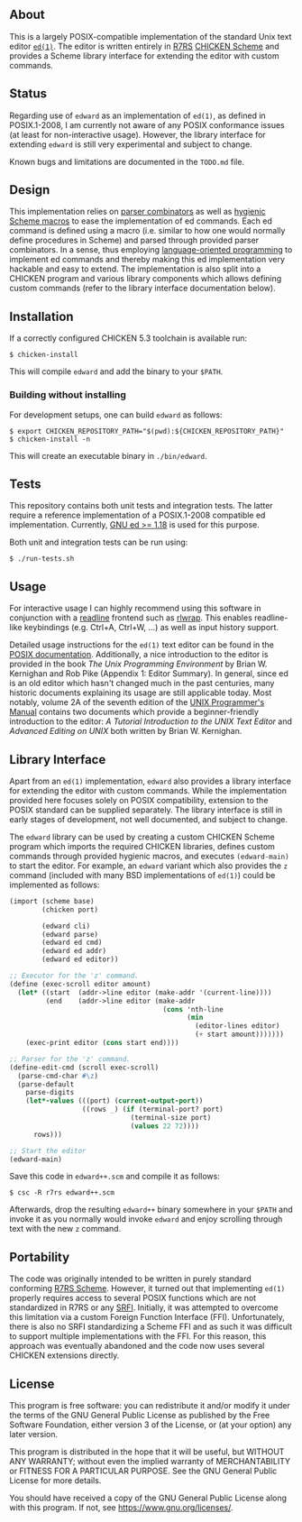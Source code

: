 ## About

This is a largely POSIX-compatible implementation of the standard Unix
text editor [`ed(1)`][ed posix]. The editor is written entirely in
[R7RS][r7rs] [CHICKEN Scheme][chicken] and provides a Scheme library
interface for extending the editor with custom commands.

## Status

Regarding use of `edward` as an implementation of `ed(1)`, as defined in
POSIX.1-2008, I am currently not aware of any POSIX conformance issues
(at least for non-interactive usage). However, the library interface
for extending `edward` is still very experimental and subject to change.

Known bugs and limitations are documented in the `TODO.md` file.

## Design

This implementation relies on [parser combinators][parser combinators]
as well as [hygienic Scheme macros][hygienic macros] to ease the
implementation of ed commands. Each ed command is defined using a macro
(i.e. similar to how one would normally define procedures in Scheme) and
parsed through provided parser combinators. In a sense, thus employing
[language-oriented programming][language-oriented programming] to
implement ed commands and thereby making this ed implementation very
hackable and easy to extend. The implementation is also split into a
CHICKEN program and various library components which allows defining
custom commands (refer to the library interface documentation below).

## Installation

If a correctly configured CHICKEN 5.3 toolchain is available run:

	$ chicken-install

This will compile `edward` and add the binary to your `$PATH`.

### Building without installing

For development setups, one can build `edward` as follows:

	$ export CHICKEN_REPOSITORY_PATH="$(pwd):${CHICKEN_REPOSITORY_PATH}"
	$ chicken-install -n

This will create an executable binary in `./bin/edward`.

## Tests

This repository contains both unit tests and integration tests. The
latter require a reference implementation of a POSIX.1-2008 compatible
ed implementation. Currently, [GNU ed >= 1.18][gnu ed] is used for this
purpose.

Both unit and integration tests can be run using:

	$ ./run-tests.sh

## Usage

For interactive usage I can highly recommend using this software in
conjunction with a [readline][GNU readline] frontend such as
[rlwrap][rlwrap github]. This enables readline-like keybindings (e.g.
Ctrl+A, Ctrl+W, …) as well as input history support.

Detailed usage instructions for the `ed(1)` text editor can be found in
the [POSIX documentation][ed posix]. Additionally, a nice introduction
to the editor is provided in the book *The Unix Programming Environment*
by Brian W. Kernighan and Rob Pike (Appendix 1: Editor Summary). In
general, since ed is an old editor which hasn't changed much in the past
centuries, many historic documents explaining its usage are still
applicable today. Most notably, volume 2A of the seventh edition of the
[UNIX Programmer's Manual][unix v7vol2a] contains two documents which
provide a beginner-friendly introduction to the editor: *A Tutorial
Introduction to the UNIX Text Editor* and *Advanced Editing on UNIX*
both written by Brian W. Kernighan.

## Library Interface

Apart from an `ed(1)` implementation, `edward` also provides a library
interface for extending the editor with custom commands. While the
implementation provided here focuses solely on POSIX compatibility,
extension to the POSIX standard can be supplied separately. The library
interface is still in early stages of development, not well documented,
and subject to change.

The `edward` library can be used by creating a custom CHICKEN Scheme
program which imports the required CHICKEN libraries, defines custom
commands through provided hygienic macros, and executes `(edward-main)`
to start the editor. For example, an `edward` variant which also
provides the `z` command (included with many BSD implementations of
`ed(1)`) could be implemented as follows:

```scheme
(import (scheme base)
        (chicken port)

        (edward cli)
        (edward parse)
        (edward ed cmd)
        (edward ed addr)
        (edward ed editor))

;; Executor for the 'z' command.
(define (exec-scroll editor amount)
  (let* ((start  (addr->line editor (make-addr '(current-line))))
         (end    (addr->line editor (make-addr
                                      (cons 'nth-line
                                            (min
                                              (editor-lines editor)
                                              (+ start amount)))))))
    (exec-print editor (cons start end))))

;; Parser for the 'z' command.
(define-edit-cmd (scroll exec-scroll)
  (parse-cmd-char #\z)
  (parse-default
    parse-digits
    (let*-values (((port) (current-output-port))
                  ((rows _) (if (terminal-port? port)
                              (terminal-size port)
                              (values 22 72))))
      rows)))

;; Start the editor
(edward-main)
```

Save this code in `edward++.scm` and compile it as follows:

	$ csc -R r7rs edward++.scm

Afterwards, drop the resulting `edward++` binary somewhere in your
`$PATH` and invoke it as you normally would invoke `edward` and enjoy
scrolling through text with the new `z` command.

## Portability

The code was originally intended to be written in purely standard
conforming [R7RS Scheme][r7rs]. However, it turned out that
implementing `ed(1)` properly requires access to several POSIX functions
which are not standardized in R7RS or any [SRFI][srfi]. Initially, it
was attempted to overcome this limitation via a custom Foreign Function
Interface (FFI). Unfortunately, there is also no SRFI standardizing a
Scheme FFI and as such it was difficult to support multiple
implementations with the FFI. For this reason, this approach was
eventually abandoned and the code now uses several CHICKEN extensions
directly.

## License

This program is free software: you can redistribute it and/or modify it
under the terms of the GNU General Public License as published by the
Free Software Foundation, either version 3 of the License, or (at your
option) any later version.

This program is distributed in the hope that it will be useful, but
WITHOUT ANY WARRANTY; without even the implied warranty of
MERCHANTABILITY or FITNESS FOR A PARTICULAR PURPOSE. See the GNU General
Public License for more details.

You should have received a copy of the GNU General Public License along
with this program. If not, see <https://www.gnu.org/licenses/>.

[ed posix]: https://pubs.opengroup.org/onlinepubs/9699919799/utilities/ed.html
[chicken]: https://call-cc.org
[chicken matchable]: https://wiki.call-cc.org/eggref/5/matchable
[chicken posix-regex]: https://wiki.call-cc.org/eggref/5/posix-regex
[chicken process signal]: https://api.call-cc.org/5/doc/chicken/process/signal
[gnu ed]: https://www.gnu.org/software/ed/
[srfi]: https://srfi.schemers.org/
[srfi 204]: https://srfi.schemers.org/srfi-204/
[r7rs]: https://small.r7rs.org/
[parser combinators]: https://en.wikipedia.org/wiki/Parser_combinator
[GNU readline]: https://tiswww.cwru.edu/php/chet/readline/rltop.html
[rlwrap github]: https://github.com/hanslub42/rlwrap
[unix v7vol2a]: https://s3.amazonaws.com/plan9-bell-labs/7thEdMan/v7vol2a.pdf
[hygienic macros]: https://doi.org/10.1145/319838.319859
[language-oriented programming]: https://doi.org/10.1145/3127323
